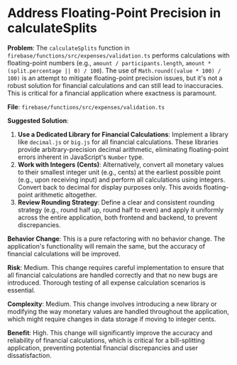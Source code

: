 # Address Floating-Point Precision in calculateSplits

**Problem**: The `calculateSplits` function in `firebase/functions/src/expenses/validation.ts` performs calculations with floating-point numbers (e.g., `amount / participants.length`, `amount * (split.percentage || 0) / 100`). The use of `Math.round((value * 100) / 100)` is an attempt to mitigate floating-point precision issues, but it's not a robust solution for financial calculations and can still lead to inaccuracies. This is critical for a financial application where exactness is paramount.

**File**: `firebase/functions/src/expenses/validation.ts`

**Suggested Solution**:
1. **Use a Dedicated Library for Financial Calculations**: Implement a library like `decimal.js` or `big.js` for all financial calculations. These libraries provide arbitrary-precision decimal arithmetic, eliminating floating-point errors inherent in JavaScript's `Number` type.
2. **Work with Integers (Cents)**: Alternatively, convert all monetary values to their smallest integer unit (e.g., cents) at the earliest possible point (e.g., upon receiving input) and perform all calculations using integers. Convert back to decimal for display purposes only. This avoids floating-point arithmetic altogether.
3. **Review Rounding Strategy**: Define a clear and consistent rounding strategy (e.g., round half up, round half to even) and apply it uniformly across the entire application, both frontend and backend, to prevent discrepancies.

**Behavior Change**: This is a pure refactoring with no behavior change. The application's functionality will remain the same, but the accuracy of financial calculations will be improved.

**Risk**: Medium. This change requires careful implementation to ensure that all financial calculations are handled correctly and that no new bugs are introduced. Thorough testing of all expense calculation scenarios is essential.

**Complexity**: Medium. This change involves introducing a new library or modifying the way monetary values are handled throughout the application, which might require changes in data storage if moving to integer cents.

**Benefit**: High. This change will significantly improve the accuracy and reliability of financial calculations, which is critical for a bill-splitting application, preventing potential financial discrepancies and user dissatisfaction.